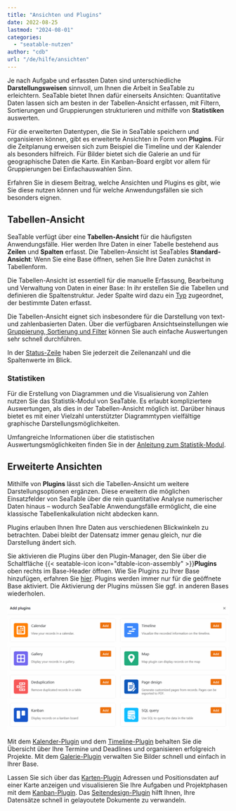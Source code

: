 ```yaml
---
title: "Ansichten und Plugins"
date: 2022-08-25
lastmod: "2024-08-01"
categories: 
  - "seatable-nutzen"
author: "cdb"
url: "/de/hilfe/ansichten"
---
```


Je nach Aufgabe und erfassten Daten sind unterschiedliche **Darstellungsweisen** sinnvoll, um Ihnen die Arbeit in SeaTable zu erleichtern. SeaTable bietet Ihnen dafür einerseits Ansichten: Quantitative Daten lassen sich am besten in der Tabellen-Ansicht erfassen, mit Filtern, Sortierungen und Gruppierungen strukturieren und mithilfe von **Statistiken** auswerten.

Für die erweiterten Datentypen, die Sie in SeaTable speichern und organisieren können, gibt es erweiterte Ansichten in Form von **Plugins**. Für die Zeitplanung erweisen sich zum Beispiel die Timeline und der Kalender als besonders hilfreich. Für Bilder bietet sich die Galerie an und für geographische Daten die Karte. Ein Kanban-Board ergibt vor allem für Gruppierungen bei Einfachauswahlen Sinn.

Erfahren Sie in diesem Beitrag, welche Ansichten und Plugins es gibt, wie Sie diese nutzen können und für welche Anwendungsfällen sie sich besonders eignen.

## Tabellen-Ansicht

SeaTable verfügt über eine **Tabellen-Ansicht** für die häufigsten Anwendungsfälle. Hier werden Ihre Daten in einer Tabelle bestehend aus **Zeilen** und **Spalten** erfasst. Die Tabellen-Ansicht ist SeaTables **Standard-Ansicht**: Wenn Sie eine Base öffnen, sehen Sie Ihre Daten zunächst in Tabellenform.

Die Tabellen-Ansicht ist essentiell für die manuelle Erfassung, Bearbeitung und Verwaltung von Daten in einer Base: In ihr erstellen Sie die Tabellen und definieren die Spaltenstruktur. Jeder Spalte wird dazu ein [Typ](https://seatable.io/docs/arbeiten-mit-spalten/uebersicht-alle-spaltentypen/) zugeordnet, der bestimmte Daten erfasst.

Die Tabellen-Ansicht eignet sich insbesondere für die Darstellung von text- und zahlenbasierten Daten. Über die verfügbaren Ansichtseinstellungen wie [Gruppierung, Sortierung und Filter](https://seatable.io/docs/grundlagen-von-ansichten/gruppierung-sortierung-und-filter/) können Sie auch einfache Auswertungen sehr schnell durchführen.

In der [Status-Zeile](https://seatable.io/docs/ansichtsoptionen/die-status-zeile-und-ihre-funktionen/) haben Sie jederzeit die Zeilenanzahl und die Spaltenwerte im Blick.

### Statistiken

Für die Erstellung von Diagrammen und die Visualisierung von Zahlen nutzen Sie das Statistik-Modul von SeaTable. Es erlaubt kompliziertere Auswertungen, als dies in der Tabellen-Ansicht möglich ist. Darüber hinaus bietet es mit einer Vielzahl unterstützter Diagrammtypen vielfältige graphische Darstellungsmöglichkeiten.

Umfangreiche Informationen über die statistischen Auswertungsmöglichkeiten finden Sie in der [Anleitung zum Statistik-Modul](https://seatable.io/docs/plugins/anleitung-zum-statistik-plugin/).

## Erweiterte Ansichten

Mithilfe von **Plugins** lässt sich die Tabellen-Ansicht um weitere Darstellungsoptionen ergänzen. Diese erweitern die möglichen Einsatzfelder von SeaTable über die rein quantitative Analyse numerischer Daten hinaus – wodurch SeaTable Anwendungsfälle ermöglicht, die eine klassische Tabellenkalkulation nicht abdecken kann.

Plugins erlauben Ihnen Ihre Daten aus verschiedenen Blickwinkeln zu betrachten. Dabei bleibt der Datensatz immer genau gleich, nur die Darstellung ändert sich.

Sie aktivieren die Plugins über den Plugin-Manager, den Sie über die Schaltfläche {{< seatable-icon icon="dtable-icon-assembly" >}}**Plugins** oben rechts im Base-Header öffnen. Wie Sie Plugins zu Ihrer Base hinzufügen, erfahren Sie [hier](https://seatable.io/docs/plugins/aktivieren-eines-plugins-in-einer-base/). Plugins werden immer nur für die geöffnete Base aktiviert. Die Aktivierung der Plugins müssen Sie ggf. in anderen Bases wiederholen.

![Übersicht über alle Plugins in SeaTable](images/Uebersicht-ueber-alle-Plugins-in-SeaTable.gif)

Mit dem [Kalender-Plugin](https://seatable.io/docs/plugins/anleitung-zum-kalender-plugin/) und dem [Timeline-Plugin](https://seatable.io/docs/plugins/anleitung-zum-timeline-plugin/) behalten Sie die Übersicht über Ihre Termine und Deadlines und organisieren erfolgreich Projekte. Mit dem [Galerie-Plugin](https://seatable.io/docs/plugins/anleitung-zum-galerie-plugin/) verwalten Sie Bilder schnell und einfach in Ihrer Base.

Lassen Sie sich über das [Karten-Plugin](https://seatable.io/docs/plugins/anleitung-zum-karten-plugin/) Adressen und Positionsdaten auf einer Karte anzeigen und visualisieren Sie Ihre Aufgaben und Projektphasen mit dem [Kanban-Plugin](https://seatable.io/docs/plugins/anleitung-zum-kanban-plugin/). Das [Seitendesign-Plugin](https://seatable.io/docs/seitendesign-plugin/anleitung-zum-seitendesign-plugin/) hilft Ihnen, Ihre Datensätze schnell in gelayoutete Dokumente zu verwandeln.
